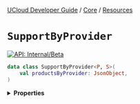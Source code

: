 [UCloud Developer Guide](/docs/developer-guide/README.md) / [Core](/docs/developer-guide/core/README.md) / [Resources](/docs/developer-guide/core/resources.md)

# `SupportByProvider`


[![API: Internal/Beta](https://img.shields.io/static/v1?label=API&message=Internal/Beta&color=red&style=flat-square)](/docs/developer-guide/core/api-conventions.md)



```kotlin
data class SupportByProvider<P, S>(
    val productsByProvider: JsonObject,
)
```

<details>
<summary>
<b>Properties</b>
</summary>

<details>
<summary>
<code>productsByProvider</code>: <code><code><a href='https://kotlin.github.io/kotlinx.serialization/kotlinx-serialization-json/kotlinx-serialization-json/kotlinx.serialization.json/-json-object/index.html'>JsonObject</a></code></code>
</summary>





</details>



</details>



